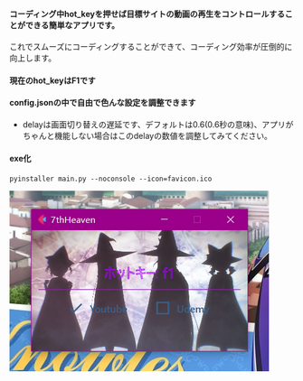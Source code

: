 #### コーディング中hot_keyを押せば目標サイトの動画の再生をコントロールすることができる簡単なアプリです。

これでスムーズにコーディングすることができて、コーディング効率が圧倒的に向上します。

#### 現在のhot_keyはF1です
#### config.jsonの中で自由で色んな設定を調整できます
- delayは画面切り替えの遅延です、デフォルトは0.6(0.6秒の意味)、アプリがちゃんと機能しない場合はこのdelayの数値を調整してみてください。

#### exe化
```
pyinstaller main.py --noconsole --icon=favicon.ico
```

![view](./README.png)